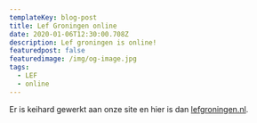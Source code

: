 ```yaml
---
templateKey: blog-post
title: Lef Groningen online
date: 2020-01-06T12:30:00.708Z
description: Lef groningen is online!
featuredpost: false
featuredimage: /img/og-image.jpg
tags:
  - LEF
  - online
---
```

Er is keihard gewerkt aan onze site en hier is dan [lefgroningen.nl](https://lefgroningen.nl).

